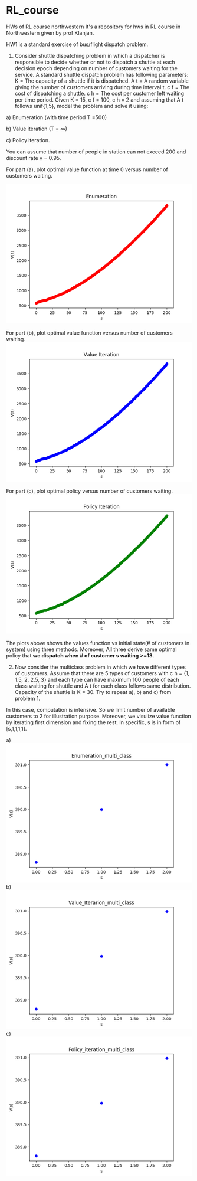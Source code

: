 # RL_course
HWs of RL course northwestern
It's a repository for hws in RL course in Northwestern given by prof Klanjan.

HW1 is a standard exercise of bus/flight dispatch problem. 

1) Consider shuttle dispatching problem in which a dispatcher is responsible to decide whether or not
to dispatch a shuttle at each decision epoch depending on number of customers waiting for the service. A
standard shuttle dispatch problem has following parameters:
K = The capacity of a shuttle if it is dispatched.
A t = A random variable giving the number of customers arriving during time interval t.
c f = The cost of dispatching a shuttle.
c h = The cost per customer left waiting per time period.
Given K = 15, c f = 100, c h = 2 and assuming that A t follows unif{1,5}, model the problem and solve it
using:

a) Enumeration (with time period T =500)

b) Value iteration (T = ∞)

c) Policy iteration.

You can assume that number of people in station can not exceed 200 and discount rate γ = 0.95.

For part (a), plot optimal value function at time 0 versus number of customers waiting.

![alt text](https://github.com/yizhucannotdrive/RL_course/blob/master/HW1_1a.png)

For part (b), plot optimal value function versus number of customers waiting.
![alt text](https://github.com/yizhucannotdrive/RL_course/blob/master/HW1_1b.png)

For part (c), plot optimal policy versus number of customers waiting.
![alt text](https://github.com/yizhucannotdrive/RL_course/blob/master/HW1_1c.png)

The plots above shows the values function vs initial state(# of customers in system) using three methods. 
Moreover, All three derive same optimal policy that **we dispatch when # of customer s waiting >=13**.


2) Now consider the multiclass problem in which we have different types of customers. Assume that there
are 5 types of customers with c h = {1, 1.5, 2, 2.5, 3} and each type can have maximum 100 people of each
class waiting for shuttle and A t for each class follows same distribution. Capacity of the shuttle is K = 30.
Try to repeat a), b) and c) from problem 1.

In this case, computation is intensive. So we limit number of available customers to 2 for illustration purpose. Moreover, we visulize value function by iterating first dimension and fixing the rest. In specific, s is in form of [s,1,1,1,1].

a)
![alt text](https://github.com/yizhucannotdrive/RL_course/blob/master/HW1_2a.png)
b)
![alt text](https://github.com/yizhucannotdrive/RL_course/blob/master/HW1_2b.png)
c)
![alt text](https://github.com/yizhucannotdrive/RL_course/blob/master/HW1_2c.png)




